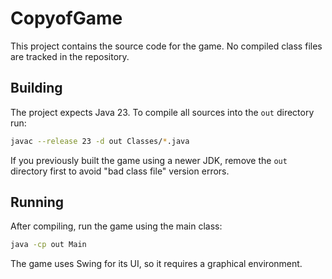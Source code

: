 # CopyofGame

This project contains the source code for the game. No compiled class files are tracked in the repository.

## Building

The project expects Java 23. To compile all sources into the `out` directory run:

```bash
javac --release 23 -d out Classes/*.java
```

If you previously built the game using a newer JDK, remove the `out` directory first to avoid "bad class file" version errors.

## Running

After compiling, run the game using the main class:

```bash
java -cp out Main
```

The game uses Swing for its UI, so it requires a graphical environment.
